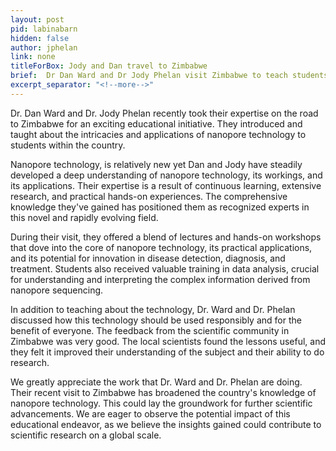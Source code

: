 ```yaml
---
layout: post
pid: labinabarn
hidden: false
author: jphelan
link: none
titleForBox: Jody and Dan travel to Zimbabwe
brief:  Dr Dan Ward and Dr Jody Phelan visit Zimbabwe to teach students about nanopore technology
excerpt_separator: "<!--more-->"
---
```


Dr. Dan Ward and Dr. Jody Phelan recently took their expertise on the road to Zimbabwe for an exciting educational initiative. They introduced and taught about the intricacies and applications of nanopore technology to students within the country.

Nanopore technology, is relatively new yet Dan and Jody have steadily developed a deep understanding of nanopore technology, its workings, and its applications. Their expertise is a result of continuous learning, extensive research, and practical hands-on experiences. The comprehensive knowledge they've gained has positioned them as recognized experts in this novel and rapidly evolving field.

During their visit, they offered a blend of lectures and hands-on workshops that dove into the core of nanopore technology, its practical applications, and its potential for innovation in disease detection, diagnosis, and treatment. Students also received valuable training in data analysis, crucial for understanding and interpreting the complex information derived from nanopore sequencing.

In addition to teaching about the technology, Dr. Ward and Dr. Phelan discussed how this technology should be used responsibly and for the benefit of everyone. The feedback from the scientific community in Zimbabwe was very good. The local scientists found the lessons useful, and they felt it improved their understanding of the subject and their ability to do research.

We greatly appreciate the work that Dr. Ward and Dr. Phelan are doing. Their recent visit to Zimbabwe has broadened the country's knowledge of nanopore technology. This could lay the groundwork for further scientific advancements. We are eager to observe the potential impact of this educational endeavor, as we believe the insights gained could contribute to scientific research on a global scale.